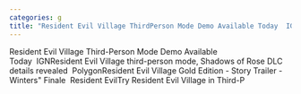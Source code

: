 ```yaml
---
categories: g
title: "Resident Evil Village ThirdPerson Mode Demo Available Today  IGN"
---
```

Resident Evil Village Third-Person Mode Demo Available Today&nbsp;&nbsp;IGNResident Evil Village third-person mode, Shadows of Rose DLC details revealed&nbsp;&nbsp;PolygonResident Evil Village Gold Edition - Story Trailer - Winters" Finale&nbsp;&nbsp;Resident EvilTry Resident Evil Village in Third-P